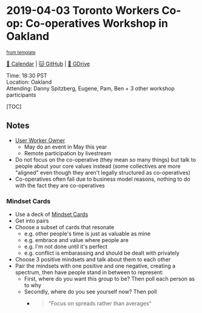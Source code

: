 # 2019-04-03 Toronto Workers Co-op: Co-operatives Workshop in Oakland

<sup>[from template][template]</sup>

[:date: Calendar][cal] | [:cat: GitHub][gh] | [:open_file_folder: GDrive][gdrive]

Time: 18:30 PST  
Location: Oakland  
Attending: Danny Spitzberg, Eugene, Pam, Ben + 3 other workshop participants

[TOC]

## Notes

- [User Worker Owner](https://docs.google.com/document/d/1HGawyGojIBAxvkCQUrWGQWSEwZDPmY0wslvrujWYogI/edit)
    - May do an event in May this year
    - Remote participation by livestream
- Do not focus on the co-operative (they mean so many things) but talk to people about your core values instead (some collectives are more "aligned" even though they aren't legally structured as co-operatives)
- Co-operatives often fail due to business model reasons, nothing to do with the fact they are co-operatives

### Mindset Cards

- Use a deck of [Mindset Cards](http://fasterthan20.com/toolkit/mindset-cards/)
- Get into pairs
- Choose a subset of cards that resonate
    - e.g. other people's time is just as valuable as mine
    - e.g. embrace and value where people are
    - e.g. I'm not done until it's perfect
    - e.g. conflict is embarassing and should be dealt with privately
- Choose 3 positive mindsets and talk about them to each other
- Pair the mindsets with one positive and one negative, creating a spectrum, then have people stand in between to represent:
    - First, where do you want this group to be? Then poll each person as to why
    - Secondly, where do you see yourself now? Then poll
        - >"Focus on spreads rather than averages"
        
<!-- Links -->
[template]: https://hackmd.io/0mgHiik2QwOLbOT-2_Uh7w?edit
[cal]: https://calendar.google.com/calendar/embed?src=s2224p8sptnujs736vplf9anjo%40group.calendar.google.com&ctz=America%2FToronto
[gh]: https://github.com/cryptographydog/december-retreat
[gdrive]: https://drive.google.com/drive/u/0/folders/14KYnYwOEK3InYZ3jCn-Gtf5q430sE9oc
